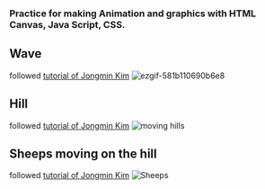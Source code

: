 ### Practice for making Animation and graphics with HTML Canvas, Java Script, CSS.

## Wave
followed [tutorial of Jongmin Kim](https://www.youtube.com/watch?v=LLfhY4eVwDY&t=71s)
![ezgif-581b110690b6e8](https://github.com/user-attachments/assets/d863ab94-6b5a-4369-8d8a-9bd1bcae4946)

## Hill
followed [tutorial of Jongmin Kim](https://www.youtube.com/watch?v=hCHL7sydzn0&t=232s)
![moving hills](https://github.com/user-attachments/assets/1971f7d7-cf74-4d5b-ac2c-181626535dc1)

## Sheeps moving on the hill
followed [tutorial of Jongmin Kim](https://www.youtube.com/watch?v=hCHL7sydzn0&t=232s)
![Sheeps](https://github.com/user-attachments/assets/b9b63385-ec85-47ef-a393-921af74ca620)
